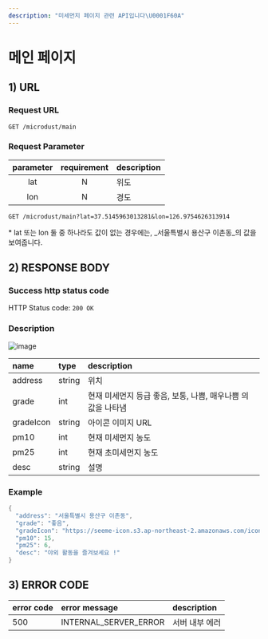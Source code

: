 ```yaml
---
description: "미세먼지 페이지 관련 API입니다\U0001F60A"
---
```


# 메인 페이지

## 1\) URL

### Request URL

```text
GET /microdust/main
```

### Request Parameter

| parameter | requirement | description |
| :---: | :---: | :--- |
| lat | N | 위도 |
| lon | N | 경도 |

```text
GET /microdust/main?lat=37.5145963013281&lon=126.9754626313914
```

\* lat 또는 lon 둘 중 하나라도 값이 없는 경우에는, _서울특별시 용산구 이촌동_의 값을 보여줍니다.

## 2\) RESPONSE BODY

### Success http status code

HTTP Status code: `200 OK`

### Description

![image](https://user-images.githubusercontent.com/68282057/124726729-fa01e680-df48-11eb-86e2-258ff2d4633b.png)

| name | type | description |
| :--- | :--- | :--- |
| address | string | 위치 |
| grade | int | 현재 미세먼지 등급 좋음, 보통, 나쁨, 매우나쁨 의 값을 나타냄 |
| gradeIcon | string | 아이콘 이미지 URL |
| pm10 | int | 현재 미세먼지 농도 |
| pm25 | int | 현재 초미세먼지 농도 |
| desc | string | 설명 |

### Example

```java
{
  "address": "서울특별시 용산구 이촌동",
  "grade": "좋음",
  "gradeIcon": "https://seeme-icon.s3.ap-northeast-2.amazonaws.com/icon/microdust/microdust.png",
  "pm10": 15,
  "pm25": 6,
  "desc": "야외 활동을 즐겨보세요 !"
}
```

## 3\) ERROR CODE

| error code | error message | description |
| :--- | :--- | :--- |
| 500 | INTERNAL\_SERVER\_ERROR | 서버 내부 에러 |

